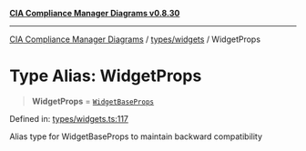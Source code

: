 [**CIA Compliance Manager Diagrams v0.8.30**](../../../README.md)

***

[CIA Compliance Manager Diagrams](../../../modules.md) / [types/widgets](../README.md) / WidgetProps

# Type Alias: WidgetProps

> **WidgetProps** = [`WidgetBaseProps`](../interfaces/WidgetBaseProps.md)

Defined in: [types/widgets.ts:117](https://github.com/Hack23/cia-compliance-manager/blob/6afa716316469147e542039d136ec79ffdbd4ac9/src/types/widgets.ts#L117)

Alias type for WidgetBaseProps to maintain backward compatibility
